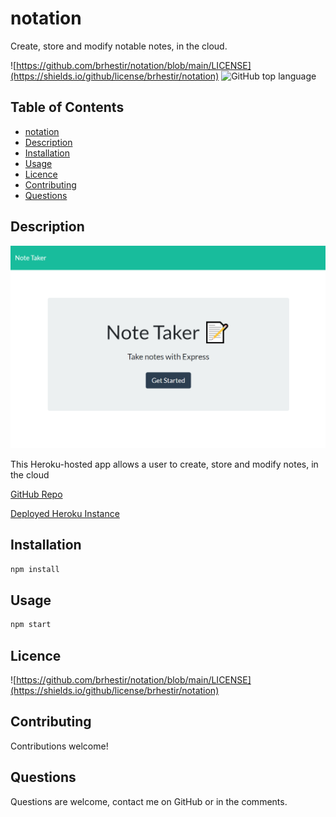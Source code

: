# notation
Create, store and modify notable notes, in the cloud.

![https://github.com/brhestir/notation/blob/main/LICENSE](https://shields.io/github/license/brhestir/notation)  ![GitHub top language](https://img.shields.io/github/languages/top/brhestir/notation)

## Table of Contents
- [notation](#notation)
- [Description](#description)
- [Installation](#installation)
- [Usage](#usage)
- [Licence](#licence)
- [Contributing](#contributing)
- [Questions](#questions)

## Description

![](./assets/images/notation-screenshot.png)

This Heroku-hosted app allows a user to create, store and modify notes, in the cloud

[GitHub Repo](https://www.github.com/brhestir/notation)

[Deployed Heroku Instance](https://limitless-savannah-86844.herokuapp.com/)

## Installation
```bash
npm install
```

## Usage
```bash
npm start
```

## Licence
![https://github.com/brhestir/notation/blob/main/LICENSE](https://shields.io/github/license/brhestir/notation)

## Contributing
Contributions welcome!

## Questions
Questions are welcome, contact me on GitHub or in the comments.